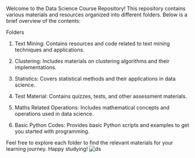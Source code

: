 
Welcome to the Data Science Course Repository! This repository contains various materials and resources organized into different folders. Below is a brief overview of the contents:

Folders
1. Text Mining: Contains resources and code related to text mining techniques and applications.

2. Clustering: Includes materials on clustering algorithms and their implementations.

3. Statistics: Covers statistical methods and their applications in data science.

4. Test Material: Contains quizzes, tests, and other assessment materials.

5. Maths Related Operations: Includes mathematical concepts and operations used in data science.

6. Basic Python Codes: Provides basic Python scripts and examples to get you started with programming.

Feel free to explore each folder to find the relevant materials for your learning journey. Happy studying!
                      ![ds](https://github.com/user-attachments/assets/01d4c839-a132-4e1d-be87-b574be751c5f)
